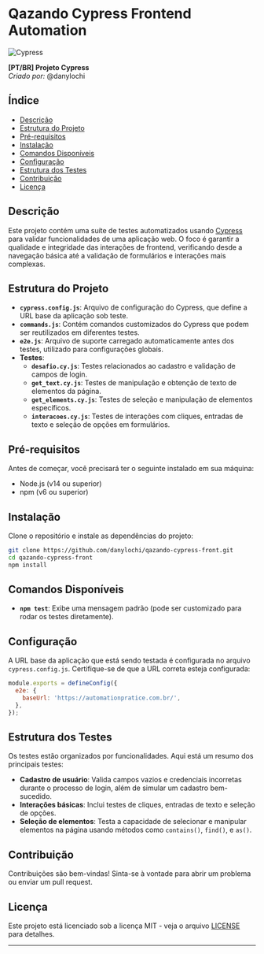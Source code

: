 # Qazando Cypress Frontend Automation

![Cypress](https://img.shields.io/badge/Cypress-Frontend%20Testing-brightgreen)

**[PT/BR] Projeto Cypress**  
*Criado por:* @danylochi

## Índice

- [Descrição](#descrição)
- [Estrutura do Projeto](#estrutura-do-projeto)
- [Pré-requisitos](#pré-requisitos)
- [Instalação](#instalação)
- [Comandos Disponíveis](#comandos-disponíveis)
- [Configuração](#configuração)
- [Estrutura dos Testes](#estrutura-dos-testes)
- [Contribuição](#contribuição)
- [Licença](#licença)

## Descrição

Este projeto contém uma suíte de testes automatizados usando [Cypress](https://www.cypress.io/) para validar funcionalidades de uma aplicação web. O foco é garantir a qualidade e integridade das interações de frontend, verificando desde a navegação básica até a validação de formulários e interações mais complexas.

## Estrutura do Projeto

- **`cypress.config.js`**: Arquivo de configuração do Cypress, que define a URL base da aplicação sob teste.
- **`commands.js`**: Contém comandos customizados do Cypress que podem ser reutilizados em diferentes testes.
- **`e2e.js`**: Arquivo de suporte carregado automaticamente antes dos testes, utilizado para configurações globais.
- **Testes**:
  - **`desafio.cy.js`**: Testes relacionados ao cadastro e validação de campos de login.
  - **`get_text.cy.js`**: Testes de manipulação e obtenção de texto de elementos da página.
  - **`get_elements.cy.js`**: Testes de seleção e manipulação de elementos específicos.
  - **`interacoes.cy.js`**: Testes de interações com cliques, entradas de texto e seleção de opções em formulários.

## Pré-requisitos

Antes de começar, você precisará ter o seguinte instalado em sua máquina:

- Node.js (v14 ou superior)
- npm (v6 ou superior)

## Instalação

Clone o repositório e instale as dependências do projeto:

```bash
git clone https://github.com/danylochi/qazando-cypress-front.git
cd qazando-cypress-front
npm install
```

## Comandos Disponíveis

- **`npm test`**: Exibe uma mensagem padrão (pode ser customizado para rodar os testes diretamente).

## Configuração

A URL base da aplicação que está sendo testada é configurada no arquivo `cypress.config.js`. Certifique-se de que a URL correta esteja configurada:

```javascript
module.exports = defineConfig({
  e2e: {
    baseUrl: 'https://automationpratice.com.br/',
  },
});
```

## Estrutura dos Testes

Os testes estão organizados por funcionalidades. Aqui está um resumo dos principais testes:

- **Cadastro de usuário**: Valida campos vazios e credenciais incorretas durante o processo de login, além de simular um cadastro bem-sucedido.
- **Interações básicas**: Inclui testes de cliques, entradas de texto e seleção de opções.
- **Seleção de elementos**: Testa a capacidade de selecionar e manipular elementos na página usando métodos como `contains()`, `find()`, e `as()`.

## Contribuição

Contribuições são bem-vindas! Sinta-se à vontade para abrir um problema ou enviar um pull request.

## Licença

Este projeto está licenciado sob a licença MIT - veja o arquivo [LICENSE](LICENSE) para detalhes.

---